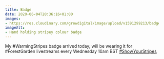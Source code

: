 ```yaml
---
title: Badge
date: 2020-06-04T20:36:16+01:00
images:
- https://res.cloudinary.com/growdigital/image/upload/v1591299213/badge-743696.jpg
imageAlt:
- Hand holding stripey colour badge
---
```


My #WarmingStripes badge arrived today, will be wearing it for #ForestGarden livestreams every Wednesday 10am BST [#ShowYourStripes](https://showyourstripes.info)

